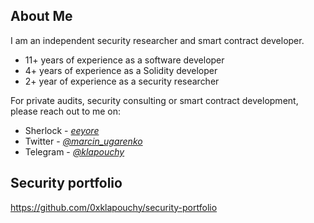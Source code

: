 ## About Me

I am an independent security researcher and smart contract developer.

* 11+ years of experience as a software developer
* 4+ years of experience as a Solidity developer
* 2+ year of experience as a security researcher

For private audits, security consulting or smart contract development, please reach out to me on:

* Sherlock - [*eeyore*](https://audits.sherlock.xyz/watson/eeyore)
* Twitter - [*@marcin_ugarenko*](https://twitter.com/marcin_ugarenko)
* Telegram - [*@klapouchy*](https://t.me/klapouchy)

## Security portfolio

https://github.com/0xklapouchy/security-portfolio
